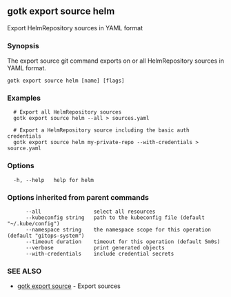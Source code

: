## gotk export source helm

Export HelmRepository sources in YAML format

### Synopsis

The export source git command exports on or all HelmRepository sources in YAML format.

```
gotk export source helm [name] [flags]
```

### Examples

```
  # Export all HelmRepository sources
  gotk export source helm --all > sources.yaml

  # Export a HelmRepository source including the basic auth credentials
  gotk export source helm my-private-repo --with-credentials > source.yaml

```

### Options

```
  -h, --help   help for helm
```

### Options inherited from parent commands

```
      --all                 select all resources
      --kubeconfig string   path to the kubeconfig file (default "~/.kube/config")
      --namespace string    the namespace scope for this operation (default "gitops-system")
      --timeout duration    timeout for this operation (default 5m0s)
      --verbose             print generated objects
      --with-credentials    include credential secrets
```

### SEE ALSO

* [gotk export source](gotk_export_source.md)	 - Export sources


